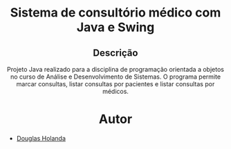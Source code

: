 <h1 align="center" width="100%"> Sistema de consultório médico com Java e Swing </h1>

<p align="center">

  
  </p>

  <h2 align="center"> Descrição </h2>
  <p align="center">
  Projeto Java realizado para a disciplina de programação orientada a objetos no curso de Análise e Desenvolvimento de Sistemas. O programa permite marcar consultas, listar consultas por pacientes e listar consultas por médicos.
</p>

<h1 align="center"> Autor </h1>

<p align="center">

  * [Douglas Holanda](https://github.com/Doug16Yanc)
    
</p>

